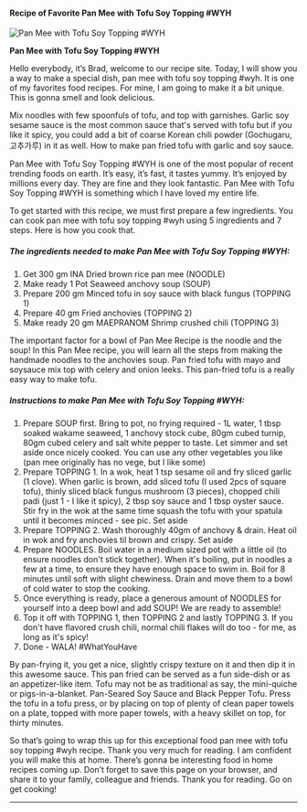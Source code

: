             

#### Recipe of Favorite Pan Mee with Tofu Soy Topping #WYH

![Pan Mee with Tofu Soy Topping #WYH](https://img-global.cpcdn.com/recipes/8aea9675caf38756/751x532cq70/pan-mee-with-tofu-soy-topping-wyh-recipe-main-photo.jpg)

**Pan Mee with Tofu Soy Topping #WYH**

Hello everybody, it’s Brad, welcome to our recipe site. Today, I will show you a way to make a special dish, pan mee with tofu soy topping #wyh. It is one of my favorites food recipes. For mine, I am going to make it a bit unique. This is gonna smell and look delicious.

Mix noodles with few spoonfuls of tofu, and top with garnishes. Garlic soy sesame sauce is the most common sauce that's served with tofu but if you like it spicy, you could add a bit of coarse Korean chili powder (Gochugaru, 고추가루) in it as well. How to make pan fried tofu with garlic and soy sauce.

Pan Mee with Tofu Soy Topping #WYH is one of the most popular of recent trending foods on earth. It’s easy, it’s fast, it tastes yummy. It’s enjoyed by millions every day. They are fine and they look fantastic. Pan Mee with Tofu Soy Topping #WYH is something which I have loved my entire life.

To get started with this recipe, we must first prepare a few ingredients. You can cook pan mee with tofu soy topping #wyh using 5 ingredients and 7 steps. Here is how you cook that.

##### The ingredients needed to make Pan Mee with Tofu Soy Topping #WYH:

1.  Get 300 gm INA Dried brown rice pan mee (NOODLE)
2.  Make ready 1 Pot Seaweed anchovy soup (SOUP)
3.  Prepare 200 gm Minced tofu in soy sauce with black fungus (TOPPING 1)
4.  Prepare 40 gm Fried anchovies (TOPPING 2)
5.  Make ready 20 gm MAEPRANOM Shrimp crushed chili (TOPPING 3)

The important factor for a bowl of Pan Mee Recipe is the noodle and the soup! In this Pan Mee recipe, you will learn all the steps from making the handmade noodles to the anchovies soup. Pan fried tofu with mayo and soysauce mix top with celery and onion leeks. This pan-fried tofu is a really easy way to make tofu.

##### Instructions to make Pan Mee with Tofu Soy Topping #WYH:

1.  Prepare SOUP first. Bring to pot, no frying required - 1L water, 1 tbsp soaked wakame seaweed, 1 anchovy stock cube, 80gm cubed turnip, 80gm cubed celery and salt white pepper to taste. Let simmer and set aside once nicely cooked. You can use any other vegetables you like (pan mee originally has no vege, but I like some)
2.  Prepare TOPPING 1. In a wok, heat 1 tsp sesame oil and fry sliced garlic (1 clove). When garlic is brown, add sliced tofu (I used 2pcs of square tofu), thinly sliced black fungus mushroom (3 pieces), chopped chili padi (just 1 - I like it spicy), 2 tbsp soy sauce and 1 tbsp oyster sauce. Stir fry in the wok at the same time squash the tofu with your spatula until it becomes minced - see pic. Set aside
3.  Prepare TOPPING 2. Wash thoroughly 40gm of anchovy & drain. Heat oil in wok and fry anchovies til brown and crispy. Set aside
4.  Prepare NOODLES. Boil water in a medium sized pot with a little oil (to ensure noodles don't stick together). When it's boiling, put in noodles a few at a time, to ensure they have enough space to swim in. Boil for 8 minutes until soft with slight chewiness. Drain and move them to a bowl of cold water to stop the cooking.
5.  Once everything is ready, place a generous amount of NOODLES for yourself into a deep bowl and add SOUP! We are ready to assemble!
6.  Top it off with TOPPING 1, then TOPPING 2 and lastly TOPPING 3. If you don't have flavored crush chili, normal chili flakes will do too - for me, as long as it's spicy!
7.  Done - WALA! #WhatYouHave

By pan-frying it, you get a nice, slightly crispy texture on it and then dip it in this awesome sauce. This pan fried can be served as a fun side-dish or as an appetizer-like item. Tofu may not be as traditional as say, the mini-quiche or pigs-in-a-blanket. Pan-Seared Soy Sauce and Black Pepper Tofu. Press the tofu in a tofu press, or by placing on top of plenty of clean paper towels on a plate, topped with more paper towels, with a heavy skillet on top, for thirty minutes.

So that’s going to wrap this up for this exceptional food pan mee with tofu soy topping #wyh recipe. Thank you very much for reading. I am confident you will make this at home. There’s gonna be interesting food in home recipes coming up. Don’t forget to save this page on your browser, and share it to your family, colleague and friends. Thank you for reading. Go on get cooking!

* * *